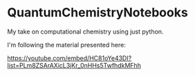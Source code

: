 # QuantumChemistryNotebooks

My take on computational chemistry using just python.

I'm following the material presented here:

https://youtube.com/embed/HC81oYe43DI?list=PLm8ZSArAXicL3jKr_0nHHs5TwfhdkMFhh
